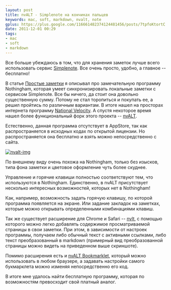 ```yaml
---
layout: post
title: nvALT - Simplenote на кончиках пальцев
keywords: mac, soft, markdown, nvalt, note
gplus: https://plus.google.com/116661482374124481456/posts/7tpfoKtortC
date: 2011-12-01 00:29
tags:
- mac
- soft
- markdown
---
```


Все больше убеждаюсь в том, что для хранения заметок лучше всего использовать сервис [Simplenote][]. Все очень просто, удобно, а главное -- бесплатно!

[Simplenote]: http://simplenoteapp.com/

В статье [Простые заметки][1] я описывал про замечательную программу Nothingham, которая умеет синхронизировать локальные заметки с сервисом Simplenote. Все бы ничего, да стоит она довольно существенную сумму. Потому не стал торопиться и покупать ее, а решил пройтись по различным вариантам. В итоге нашел на просторах интернета программу [National Velocity][2]. А спустя некоторое время нашел более функциональный форк этого проекта -- [nvALT][].

[1]: /2011/11/25/nottingham
	"Простые заметки"
	
[2]: http://notational.net/
	"National Velocity"

[nvALT]: http://brettterpstra.com/project/nvalt/
	"nvALT 2.1 - Notational Velocity Fork"

Естественно, данная программа отсутствует в AppStore, так как распространяется в исходных кодах по открытой лицензии. Но распространяется она бесплатно и взять можно непосредственно с сайта.

[![nvalt-img][]][3]

[nvalt-img]: http://static.juev.org/2011/11/nvalt-th.jpg

[3]: http://static.juev.org/2011/11/nvalt.png

По внешнему виду очень похожа на Nothingham, только без изысков, типа фона заметки и цветовое оформление чуть более скуднее.

Управление и горячие клавиши полностью соответствуют тем, что используются в Nothingham. Единственно, в nvALT присутствует несколько интересных возможностей, которых нет в Nothingham! 

Как, например, возможность задать горячую клавишу, по которой программа появляется на экране. Или задание закладок на заметках, которые можно открывать определенными комбинациями клавиш.

Так же существует расширение для Chrome и Safari -- [nvlt][], с помощью которого можно легко добавлять содержимое просматриваемой страницы в свои заметки. При этом, в зависимости от настроек программы, получаем либо обычный текст с активными ссылками, либо текст преобразованный в markdown (примерный вид преобразованной страницы можно видеть на приведенном выше скриншоте).

[nvlt]: http://elasticthreads.tumblr.com/post/8212672178/nvit-chrome-and-safari-extensions-for-nvalt
	"nvIt — Chrome and Safari extensions for nvALT"

Помимо расширения есть и [nvALT Bookmarklet][], который можно использовать в любом браузере, а задавать настройки самого букмарклета можно изменяя непосредственно его код.

[nvALT Bookmarklet]: http://jots.mypopescu.com/post/8529405944/nvalt-bookmarklet
	"nvALT Bookmarklet"
	
В итоге мне удалось найти бесплатную программу, которая по возможностям превосходит свой платный аналог. 
